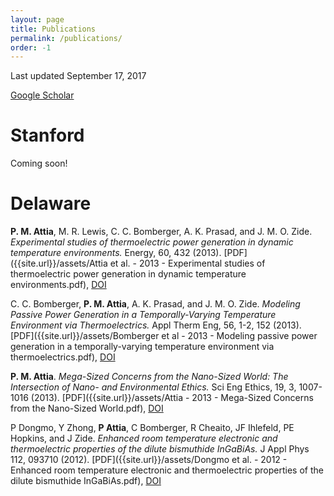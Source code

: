 ```yaml
---
layout: page
title: Publications
permalink: /publications/
order: -1
---
```

Last updated September 17, 2017

[Google Scholar](https://scholar.google.com/citations?user=GyD43R4AAAAJ&hl=en&oi=ao)

# Stanford

Coming soon!

# Delaware

**P. M. Attia**, M. R. Lewis, C. C. Bomberger, A. K. Prasad, and J. M. O. Zide.
 *Experimental studies of thermoelectric power generation in dynamic temperature environments.*
 Energy, 60, 432 (2013).
 [PDF]({{site.url}}/assets/Attia et al. - 2013 - Experimental studies of thermoelectric power generation in dynamic temperature environments.pdf),
 [DOI](http://dx.doi.org/10.1016/j.energy.2013.08.046)

C. C. Bomberger, **P. M. Attia**, A. K. Prasad, and J. M. O. Zide.
*Modeling Passive Power Generation in a Temporally-Varying Temperature Environment via Thermoelectrics.*
Appl Therm Eng, 56, 1-2, 152 (2013).
[PDF]({{site.url}}/assets/Bomberger et al - 2013 - Modeling passive power generation in a temporally-varying temperature environment via thermoelectrics.pdf),
[DOI](http://dx.doi.org/10.1016/j.applthermaleng.2013.02.039)

**P. M. Attia**.
*Mega-Sized Concerns from the Nano-Sized World: The Intersection of Nano- and Environmental Ethics.*
Sci Eng Ethics, 19, 3, 1007-1016 (2013).
[PDF]({{site.url}}/assets/Attia - 2013 - Mega-Sized Concerns from the Nano-Sized World.pdf),
[DOI](http://dx.doi.org/10.1007/s11948-012-9422-3)

P Dongmo, Y Zhong, **P Attia**, C Bomberger, R Cheaito, JF Ihlefeld, PE Hopkins, and J Zide.
*Enhanced room temperature electronic and thermoelectric properties of the dilute bismuthide InGaBiAs.*
J Appl Phys 112, 093710 (2012).
[PDF]({{site.url}}/assets/Dongmo et al. - 2012 - Enhanced room temperature electronic and thermoelectric properties of the dilute bismuthide InGaBiAs.pdf),
[DOI](http://dx.doi.org/10.1063/1.4761996)
